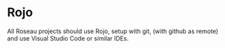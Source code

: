 # Rojo
All Roseau projects should use Rojo, setup with git, (with github as remote) and use Visual Studio Code or similar IDEs.
